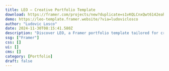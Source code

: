 ```yaml
---
title: LEO — Creative Portfolio Template
download: https://framer.com/projects/new?duplicate=s1vKQLCnxQwt6142eahI&via=ludoviclosco&duplicateType=siteTemplate
demo: https://leo-template.framer.website/?via=ludoviclosco
author: "Ludovic Losco"
date: 2024-11-30T08:15:41.580Z
description: "Discover LEO, a Framer portfolio template tailored for creatives. Display your work beautifully with a portfolio gallery enhanced by Framer CMS, including custom cursors and page transitions."
ssg: ["Framer"]
css: []
ui: []
cms: []
category: [Portfolio]
draft: false
---
```

